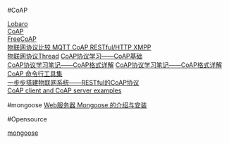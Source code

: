 #CoAP

[Lobaro](https://github.com/Lobaro)  
[CoAP](http://coap.technology/)  
[FreeCoAP](https://github.com/keith-cullen/FreeCoAP)  
[物联网协议比较 MQTT CoAP RESTful/HTTP XMPP](https://www.phodal.com/blog/iot-protocols-coap-mqtt-xmpp-restful-http/)   
[物联网协议Thread](https://www.phodal.com/blog/iot-protocol-thread/)
[CoAP协议学习——CoAP基础](http://blog.csdn.net/xukai871105/article/details/17734163)  
[CoAP协议学习笔记——CoAP格式详解](http://network.chinabyte.com/333/13351333.shtml) 
[CoAP协议学习笔记——CoAP格式详解](http://www.bitscn.com/network/protocol/201505/509226.html) 
[CoAP 命令行工具集](https://www.phodal.com/blog/coap-command-line-tools-set/)  
[一步步搭建物联网系统——RESTful的CoAP协议](https://segmentfault.com/a/1190000002511350)  
[CoAP client and CoAP server examples](https://cesanta.com/blog/coap-client-and-coap-server-examples-mongoose-more-than-an-embedded-web-server/)  


#mongoose
[Web服务器 Mongoose 的介绍与安装](http://www.open-open.com/lib/view/open1328604070405.html)  


#Opensource

[mongoose](https://github.com/cesanta/mongoose)  